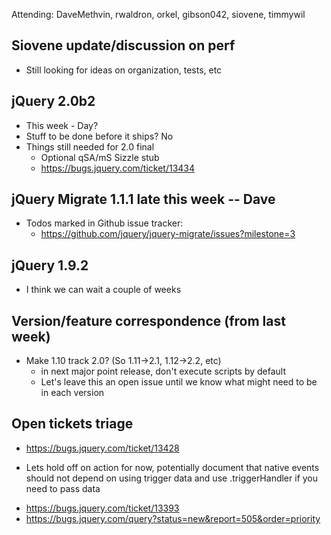 Attending: DaveMethvin, rwaldron, orkel, gibson042, siovene, timmywil

  
## Siovene update/discussion on perf
* Still looking for ideas on organization, tests, etc

## jQuery 2.0b2
* This week - Day?
* Stuff to be done before it ships? No
* Things still needed for 2.0 final
  - Optional qSA/mS Sizzle stub
  - https://bugs.jquery.com/ticket/13434

## jQuery Migrate 1.1.1 late this week -- Dave
* Todos marked in Github issue tracker:
  - https://github.com/jquery/jquery-migrate/issues?milestone=3

## jQuery 1.9.2
* I think we can wait a couple of weeks

## Version/feature correspondence (from last week)
* Make 1.10 track 2.0? (So 1.11->2.1, 1.12->2.2, etc)
  - in next major point release, don't execute scripts by default
  - Let's leave this an open issue until we know what might need to be in each version

## Open tickets triage
* https://bugs.jquery.com/ticket/13428
 - Lets hold off on action for now, potentially document that native events should not depend on using trigger data and use .triggerHandler if you need to pass data
* https://bugs.jquery.com/ticket/13393
* https://bugs.jquery.com/query?status=new&report=505&order=priority
